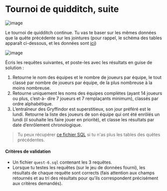 # Tournoi de quidditch, suite

![image](https://images.innoveduc.fr/bdd/advanced/quidditch2.gif)

Le tournoi de quidditch continue. Tu vas te baser sur les mêmes données que la quête précédente sur les jointures (pour rappel, le schéma des tables apparaît ci-dessous, et les données sont [ici](../../../../resources/Bdd/Mysql/db5.sql))

![image](https://images.innoveduc.fr/bdd/advanced/quidditch.png)

Écris les requêtes suivantes, et poste-les avec les résultats en guise de solution :

1. Retourne le nom des équipes et le nombre de joueurs par équipe, le tout classé par nombre de joueurs par équipe, de la plus nombreuse à la moins nombreuse.
2. Retourne uniquement les noms des équipes complètes (ayant 14 joueurs ou plus, c’est-à- dire 7 joueurs et 7 remplaçants minimum), classés par ordre alphabétique.
3. L’entraîneur des Gryffindor est superstitieux, son jour préféré est le lundi. Retourne la liste des joueurs de son équipe qui ont été enrôlés un lundi (il souhaite les faire jouer en priorité), et classe les résultats par date d’enrôlement chronologique.

> Tu peux récupérer [ce fichier SQL](../../../../resources/Bdd/Mysql/dump_quete_519_finie.sql) si tu n'as plus les tables des quêtes précédentes.

#### Critères de validation
- Un fichier `quest-6.sql` contenant les 3 requêtes.
- Lorsque tu testes les requêtes (sur le jeu de données fourni), les résultats de chaque requête sont corrects (fais attention aux champs retournés et au tri des résultats pour qu’ils correspondent précisément aux critères demandés).
